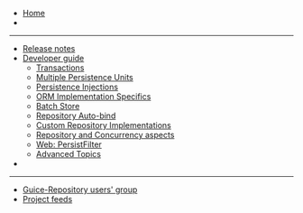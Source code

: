   * [Home](http://guice-repository.googlecode.com/)
  * 
---

  * [Release notes](ReleaseNotes.md)
  * [Developer guide](DevGuide.md)
    * [Transactions](Transactions.md)
    * [Multiple Persistence Units](MultiplePersistenceUnits.md)
    * [Persistence Injections](PersistenceInjections.md)
    * [ORM Implementation Specifics](ImplementationSpecifics.md)
    * [Batch Store](BatchStore.md)
    * [Repository Auto-bind](AutoBind.md)
    * [Custom Repository Implementations](CustomRepositoryImplementations.md)
    * [Repository and Concurrency aspects](Concurrency.md)
    * [Web: PersistFilter](WebPersistFilter.md)
    * [Advanced Topics](Advanced.md)
  * 
---

  * [Guice-Repository users' group](http://groups.google.com/group/guice-repository)
  * [Project feeds](http://code.google.com/p/guice-repository/feeds)